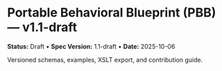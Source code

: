 # Portable Behavioral Blueprint (PBB) — v1.1-draft

**Status:** Draft • **Spec Version:** 1.1-draft • **Date:** 2025-10-06

Versioned schemas, examples, XSLT export, and contribution guide.
